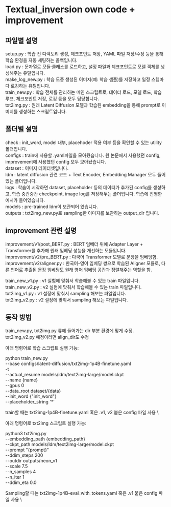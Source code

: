 # Textual_inversion own code + improvement

## 파일별 설명

setup.py : 학습 전 디렉토리 생성, 체크포인트 저장, YAML 파일 저장/수정 등을 통해 학습 환경을 자동 세팅하는 콜백입니다. \
load.py : 문자열로 모듈·클래스를 로드하고, 설정 파일과 체크포인트로 모델 객체를 생성해주는 유틸입니다. \
make_log_new.py : 학습 도중 생성된 이미지(예: 학습 샘플)를 저장하고 일정 스텝마다 로깅하는 유틸입니다. \
train_new.py : 학습 전체를 관리하는 메인 스크립트로, 데이터 로드, 모델 로드, 학습 루프, 체크포인트 저장, 로깅 등을 모두 담당합니다. \
txt2img.py : 원래 Latent Diffusion 모델과 학습된 embedding을 통해 prompt로 이미지를 생성하는 스크립트입니다.  


## 폴더별 설명

check : init_word, model 내부, placehoder 적용 여부 등을 확인할 수 있는 utility 폴더입니다. \
configs : train에 사용할 .yaml파일을 모아뒀습니다. 원 논문에서 사용했던 config, improvement에 사용했던 config 모두 모아놨습니다. \
dataset : 이미지 데이터셋입니다. \
ldm : latent diffusion 관련 코드 + Text Encoder, Embedding Manager 모두 들어있는 폴더입니다. \
logs : 학습이 시작하면 dataset, placeholder 등의 데이터가 추가된 config를 생성하고, 학습 중간중간 checkpoint, image log를 저장해두는 폴더입니다. 학습에 진행한 예시가 들어있습니다. \
models : pre-trained ldm이 보관되어 있습니다. \
outputs : txt2img_new.py로 sampling한 이미지를 보관하는 output_dir 입니다.  


## improvement 관련 설명
improvement/v1/post_BERT.py : BERT 임베더 위에 Adapter Layer + Transformer를 추가해 원래 임베딩 성능을 개선하는 모듈입니다. \
improvement/v2/pre_BERT.py : 다국어 Transformer 모델로 문장을 임베딩함. \
improvement/v2/aligner.py : 한국어-영어 임베딩 쌍으로 학습된 Aligner 모듈로, 다른 언어로 추출된 문장 임베딩도 원래 영어 임베딩 공간과 정렬해주는 역할을 함.   

train_new_v1.py : v1 실험에 맞춰서 학습해볼 수 있는 train 파일입니다. \
train_new_v2.py : v2 실험에 맞춰서 학습해볼 수 있는 train 파일입니다. \
txt2img_v1.py : v1 설정에 맞춰서 sampling 해보는 파일입니다.  \
txt2img_v2.py : v2 설정에 맞춰서 sampling 해보는 파일입니다.   

## 동작 방법
train_new.py, txt2img.py 류에 들어가는 dir 부분 환경에 맞게 수정.  
txt2img_v2.py 예정이라면 align_dir도 수정


아래 명령어로 학습 스크립트 실행 가능: 


python train_new.py \
    --base configs/latent-diffusion/txt2img-1p4B-finetune.yaml \
    -t \
    --actual_resume models/ldm/text2img-large/model.ckpt \
    --name {name} \
    --gpus 0 \
    --data_root dataset/{data} \
    --init_word {"init_word"} \
    --placeholder_string '*' 

train할 때는 txt2img-1p4B-finetune.yaml 혹은 .v1, v2 붙은 config 파일 사용  \

아래 명령어로 txt2img 스크립트 실행 가능: 

python3 txt2img.py \
    --embedding_path {embedding_path} \
    --ckpt_path models/ldm/text2img-large/model.ckpt \
    --prompt "{prompt}" \
    --ddim_steps 200 \
    --outdir outputs/neon_v1 \
    --scale 7.5 \
    --n_samples 4 \
    --n_iter 1 \
    --ddim_eta 0.0

Sampling할 때는 txt2img-1p4B-eval_with_tokens.yaml 혹은 .v1 붙은 config 파일 사용  \
